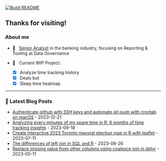 [![Build README](https://github.com/aster-hu/aster-hu/actions/workflows/build.yml/badge.svg)](https://github.com/aster-hu/aster-hu/actions/workflows/build.yml)

## Thanks for visiting!

### About me

- 💼 &nbsp; [Senior Analyst](https://www.linkedin.com/in/asterhu/) in the banking industry, focusing on Reporting & Tooling at Data Governance

- 🚀 &nbsp; Current WIP Project:

  - [x] Analyze time tracking history
  - [x] Deals bot
  - [x] Sleep time heatmap

---

### 🔖 Latest Blog Posts
<!-- Blogpost starts -->
* [Authenticate github with SSH keys and automate git push with crontab on macOS](https://www.asterhu.com/post/2023-12-21-use-ssh-github-push-crontab/) - 2023-12-21
* [Analyzing every minutes of my spare time in R: 6 months of time tracking insights](https://www.asterhu.com/post/2023-09-18-time-tracking-analysis/) - 2023-09-18
* [Create interactive 2023 Toronto mayoral election map in R with leaflet](https://www.asterhu.com/post/2023-07-11-toronto-mayor-by-election-analysis/) - 2023-07-11
* [The differences of left join in SQL and R](https://www.asterhu.com/post/2023-06-25-sql-r-join-differences/) - 2023-06-26
* [Replace missing value from other columns using coalesce join in dplyr](https://www.asterhu.com/post/2023-05-11-coalesce-join-in-R/) - 2023-05-11
<!-- Blogpost ends -->
